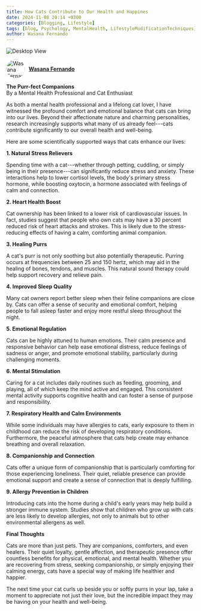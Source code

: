 ```yaml
---
title: How Cats Contribute to Our Health and Happines
date: 2024-11-08 20:14 +0300
categories: [Blogging, Lifestyle]
tags: [blog, Psychology, MentalHealth, LifestyleModificationTechniques]
author: Wasana Fernando
---
```


![Desktop View](assets/cat.png)


<div style="display: flex; align-items: center;">
  <a href="https://www.linkedin.com/in/wasana-fernando-37870295/" target="_blank">
    <img src="https://media.licdn.com/dms/image/v2/D5603AQGNxrYyaj4sKQ/profile-displayphoto-shrink_100_100/profile-displayphoto-shrink_100_100/0/1675773096993?e=1750896000&v=beta&t=QMxNWDG-LjlabMxd6Kkszb2B0yh0u9aE-RMgKn9Qr3U" alt="Wasana Fernando" width="50" height="50" style="border-radius: 50%; margin-right: 10px;">
  </a>
  <a href="https://www.linkedin.com/in/wasana-fernando-37870295/" target="_blank" style="font-weight: bold;">Wasana Fernando</a>
</div>



**The Purr-fect Companions**\
By a Mental Health Professional and Cat Enthusiast

As both a mental health professional and a lifelong cat lover, I have witnessed the profound comfort and emotional balance that cats can bring into our lives. Beyond their affectionate nature and charming personalities, research increasingly supports what many of us already feel---cats contribute significantly to our overall health and well-being.

Here are some scientifically supported ways that cats enhance our lives:


**1\. Natural Stress Relievers**

Spending time with a cat---whether through petting, cuddling, or simply being in their presence---can significantly reduce stress and anxiety. These interactions help to lower cortisol levels, the body's primary stress hormone, while boosting oxytocin, a hormone associated with feelings of calm and connection.


**2\. Heart Health Boost**

Cat ownership has been linked to a lower risk of cardiovascular issues. In fact, studies suggest that people who own cats may have a 30 percent reduced risk of heart attacks and strokes. This is likely due to the stress-reducing effects of having a calm, comforting animal companion.


**3\. Healing Purrs**

A cat's purr is not only soothing but also potentially therapeutic. Purring occurs at frequencies between 25 and 150 hertz, which may aid in the healing of bones, tendons, and muscles. This natural sound therapy could help support recovery and relieve pain.


**4\. Improved Sleep Quality**

Many cat owners report better sleep when their feline companions are close by. Cats can offer a sense of security and emotional comfort, helping people to fall asleep faster and enjoy more restful sleep throughout the night.


**5\. Emotional Regulation**

Cats can be highly attuned to human emotions. Their calm presence and responsive behavior can help ease emotional distress, reduce feelings of sadness or anger, and promote emotional stability, particularly during challenging moments.


**6\. Mental Stimulation**

Caring for a cat includes daily routines such as feeding, grooming, and playing, all of which keep the mind active and engaged. This consistent mental activity supports cognitive health and can foster a sense of purpose and responsibility.


**7\. Respiratory Health and Calm Environments**

While some individuals may have allergies to cats, early exposure to them in childhood can reduce the risk of developing respiratory conditions. Furthermore, the peaceful atmosphere that cats help create may enhance breathing and overall relaxation.


**8\. Companionship and Connection**

Cats offer a unique form of companionship that is particularly comforting for those experiencing loneliness. Their quiet, reliable presence can provide emotional support and create a sense of connection that is deeply fulfilling.


**9\. Allergy Prevention in Children**

Introducing cats into the home during a child's early years may help build a stronger immune system. Studies show that children who grow up with cats are less likely to develop allergies, not only to animals but to other environmental allergens as well.


**Final Thoughts**

Cats are more than just pets. They are companions, comforters, and even healers. Their quiet loyalty, gentle affection, and therapeutic presence offer countless benefits for physical, emotional, and mental health. Whether you are recovering from stress, seeking companionship, or simply enjoying their calming energy, cats have a special way of making life healthier and happier.

The next time your cat curls up beside you or softly purrs in your lap, take a moment to appreciate not just their love, but the incredible impact they may be having on your health and well-being.